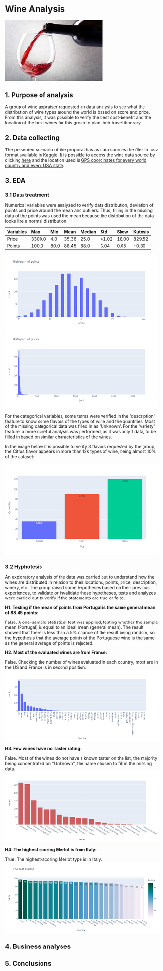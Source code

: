 
# Wine Analysis

<p align="left">
  <img width="320" height="200" src="/img/wine.png">
</p>

## 1. Purpose of analysis
A group of wine appraiser requested an data analysis to see what the distribution of wine types around the world is based on score and price.
From this analysis, it was possible to verify the best cost-benefit and the location of the best wines for this group to plan their travel itinerary.

 

## 2. Data collecting

The presented scenario of the proposal has as data sources the files in .csv format available in Kaggle. It is possible to access the wine data source by clicking [here](https://www.kaggle.com/datasets/zynicide/wine-reviews) and the location used is [GPS coordinates for every world country and every USA state](https://www.kaggle.com/datasets/paultimothymooney/latitude-and-longitude-for-every-country-and-state).

## 3. EDA
### 3.1 Data treatment

Numerical variables were analyzed to verify data distribution, deviation of points and price around the mean and outliers. Thus, filling in the missing data of the points was used the mean because the distribution of the data looks like a normal distribution.

| Variables | Max    | Min  |	Mean  | Median | Std	 | Skew  | Kutosis |
| :---      | :---   | :--- | :---  | :---   | :---  | :---  | :---    |
| Price     |	3300.0 | 4.0	| 35.36 | 25.0   | 41.02 | 18.00 | 829.52  |
| Points    | 100.0  | 80.0	| 88.45 |	88.0   | 3.04	 | 0.05	 | -0.30   |

<p align="left">
  <img width="500" height="250" src="/img/hist_points.png">  <img width="500" height="250" src="/img/hist_price.png">
</p>


For the categorical variables, some terms were verified in the 'description' feature to know some flavors of the types of wine and the quantities. Most of the missing categorical data was filled in as 'Unknown'. For the 'variety' feature, a more careful analysis was performed, as it was only 1 data, to be filled in based on similar characteristics of the wines.

In the image below it is possible to verify 3 flavors requested by the group, the Citrus flavor appears in more than 12k types of wine, being almost 10% of the dataset:

<p align="left">
  <img width="650" height="300" src="/img/type_taste.png">  
</p>

### 3.2 Hyphotesis
An exploratory analysis of the data was carried out to understand how the wines are distributed in relation to their locations, points, price, description, winery, etc. The group raised some hypotheses based on their previous experiences, to validate or invalidate these hypotheses, tests and analyzes were carried out to verify if the statements are true or false.

**H1. Testing if the mean of points from Portugal is the same general mean of 88.45 points:**

False. A one-sample statistical test was applied, testing whether the sample mean (Portugal) is equal to an ideal mean (general mean). The result showed that there is less than a 5% chance of the result being random, so the hypothesis that the average points of the Portuguese wine is the same as the general average of points is rejected.

**H2. Most of the evaluated wines are from France:**

False. Checking the number of wines evaluated in each country, most are in the US and France is in second position.
![Image](/img/wines_eval_country.png)

**H3. Few wines have no Taster rating:**

False. Most of the wines do not have a known taster on the list, the majority being concentrated on "Unknown", the name chosen to fill in the missing data.
![Image](/img/taster.png)

**H4. The highest scoring Merlot is from Italy:**

True. The highest-scoring Merlot type is in Italy.
![Image](/img/best_merlot.png)






## 4. Business analyses




## 5. Conclusions

